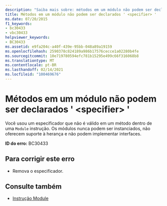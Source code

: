 ```yaml
---
description: "Saiba mais sobre: métodos em um módulo não podem ser declarados ' <specifier> '"
title: Métodos em um módulo não podem ser declarados ' <specifier> '
ms.date: 07/20/2015
f1_keywords:
- bc30433
- vbc30433
helpviewer_keywords:
- BC30433
ms.assetid: e9fa204c-a40f-439e-95bb-048a89a19159
ms.openlocfilehash: 2590378c824189a986b17576cecce1a02280b4fe
ms.sourcegitcommit: 10e719780594efc781b15295e499c66f316068b8
ms.translationtype: MT
ms.contentlocale: pt-BR
ms.lasthandoff: 02/14/2021
ms.locfileid: "100469676"
---
```

# <a name="methods-in-a-module-cannot-be-declared-specifier"></a>Métodos em um módulo não podem ser declarados ' \<specifier> '

Você usou um especificador que não é válido em um método dentro de uma `Module` instrução. Os módulos nunca podem ser instanciados, não oferecem suporte à herança e não podem implementar interfaces.  
  
 **ID do erro:** BC30433  
  
## <a name="to-correct-this-error"></a>Para corrigir este erro  
  
- Remova o especificador.  
  
## <a name="see-also"></a>Consulte também

- [Instrução Module](../language-reference/statements/module-statement.md)
